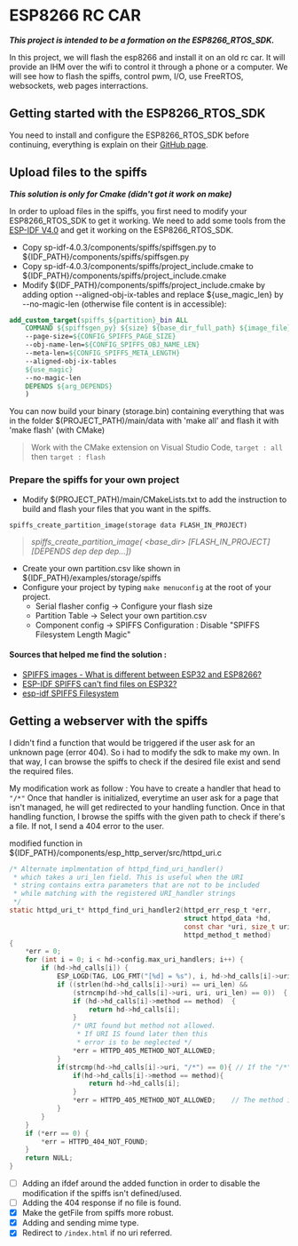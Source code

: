 # ESP8266 RC CAR

***This project is intended to be a formation on the ESP8266_RTOS_SDK.***

In this project, we will flash the esp8266 and install it on an old rc car. It will provide an IHM over the wifi to control it through a phone or a computer.
We will see how to flash the spiffs, control pwm, I/O, use FreeRTOS, websockets, web pages interractions.

## Getting started with the ESP8266_RTOS_SDK
You need to install and configure the ESP8266_RTOS_SDK before continuing, everything is explain on their [GitHub page](https://github.com/espressif/ESP8266_RTOS_SDK/).

## Upload files to the spiffs
***This solution is only for Cmake (didn't got it work on make)***

In order to upload files in the spiffs, you first need to modify your ESP8266_RTOS_SDK to get it working.
We need to add some tools from the [ESP-IDF V4.0](https://github.com/espressif/esp-idf/tree/release/v4.0) and get it working on the ESP8266_RTOS_SDK.
- Copy sp-idf-4.0.3/components/spiffs/spiffsgen.py to ${IDF_PATH}/components/spiffs/spiffsgen.py
- Copy sp-idf-4.0.3/components/spiffs/project_include.cmake to ${IDF_PATH}/components/spiffs/project_include.cmake
- Modify ${IDF_PATH}/components/spiffs/project_include.cmake by adding option --aligned-obj-ix-tables and replace ${use_magic_len} by --no-magic-len (otherwise file content is in accessible):

``` cmake
add_custom_target(spiffs_${partition}_bin ALL
    COMMAND ${spiffsgen_py} ${size} ${base_dir_full_path} ${image_file}
    --page-size=${CONFIG_SPIFFS_PAGE_SIZE}
    --obj-name-len=${CONFIG_SPIFFS_OBJ_NAME_LEN}
    --meta-len=${CONFIG_SPIFFS_META_LENGTH}
    --aligned-obj-ix-tables
    ${use_magic}
    --no-magic-len
    DEPENDS ${arg_DEPENDS}
    )
```

You can now build your binary (storage.bin) containing everything that was in the folder $(PROJECT_PATH)/main/data with 'make all' and flash it with 'make flash' (with CMake)
> Work with the CMake extension on Visual Studio Code, `target : all` then `target : flash`

### Prepare the spiffs for your own project

- Modify $(PROJECT_PATH)/main/CMakeLists.txt to add the instruction to build and flash your files that you want in the spiffs.
```
spiffs_create_partition_image(storage data FLASH_IN_PROJECT)
```
> *spiffs_create_partition_image(<partition> <base_dir> [FLASH_IN_PROJECT] [DEPENDS dep dep dep...])*

- Create your own partition.csv like shown in ${IDF_PATH}/examples/storage/spiffs
- Configure your project by typing `make menuconfig` at the root of your project.
  - Serial flasher config -> Configure your flash size
  - Partition Table -> Select your own partition.csv
  - Component config -> SPIFFS Configuration : Disable "SPIFFS Filesystem Length Magic"

#### Sources that helped me find the solution :
- [SPIFFS images - What is different between ESP32 and ESP8266?](https://www.esp32.com/viewtopic.php?t=21955)  
- [ESP-IDF SPIFFS can't find files on ESP32?](https://esp32.com/viewtopic.php?t=7413)
- [esp-idf SPIFFS Filesystem](https://docs.espressif.com/projects/esp-idf/en/latest/esp32/api-reference/storage/spiffs.html)


## Getting a webserver with the spiffs
I didn't find a function that would be triggered if the user ask for an unknown page (error 404). So i had to modify the sdk to make my own.
In that way, I can browse the spiffs to check if the desired file exist and send the required files.

My modification work as follow : 
You have to create a handler that head to `"/*"`
Once that handler is initialized, everytime an user ask for a page that isn't managed, he will get redirected to your handling function.
Once in that handling function, I browse the spiffs with the given path to check if there's a file. If not, I send a 404 error to the user.

modified function in ${IDF_PATH}/components/esp_http_server/src/httpd_uri.c

``` c
/* Alternate implmentation of httpd_find_uri_handler()
 * which takes a uri_len field. This is useful when the URI
 * string contains extra parameters that are not to be included
 * while matching with the registered URI_handler strings
 */
static httpd_uri_t* httpd_find_uri_handler2(httpd_err_resp_t *err,
                                            struct httpd_data *hd,
                                            const char *uri, size_t uri_len,
                                            httpd_method_t method)
{
    *err = 0;
    for (int i = 0; i < hd->config.max_uri_handlers; i++) {
        if (hd->hd_calls[i]) {
            ESP_LOGD(TAG, LOG_FMT("[%d] = %s"), i, hd->hd_calls[i]->uri);
            if ((strlen(hd->hd_calls[i]->uri) == uri_len) &&            // First match uri length
                (strncmp(hd->hd_calls[i]->uri, uri, uri_len) == 0))  {  // Then match uri strings
                if (hd->hd_calls[i]->method == method)  {               // Finally match methods
                    return hd->hd_calls[i];
                }
                /* URI found but method not allowed.
                 * If URI IS found later then this
                 * error is to be neglected */
                *err = HTTPD_405_METHOD_NOT_ALLOWED;
            }
            if(strcmp(hd->hd_calls[i]->uri, "/*") == 0){ // If the "/*" uri is define
                if(hd->hd_calls[i]->method == method){
                    return hd->hd_calls[i];
                }
                *err = HTTPD_405_METHOD_NOT_ALLOWED;    // The method is not the good one
            }
        }
    }
    if (*err == 0) {
        *err = HTTPD_404_NOT_FOUND;
    }
    return NULL;
}
```

- [ ] Adding an ifdef around the added function in order to disable the modification if the spiffs isn't defined/used.
- [ ] Adding the 404 response if no file is found.
- [x] Make the getFile from spiffs more robust.
- [x] Adding and sending mime type.
- [x] Redirect to `/index.html` if no uri referred.

